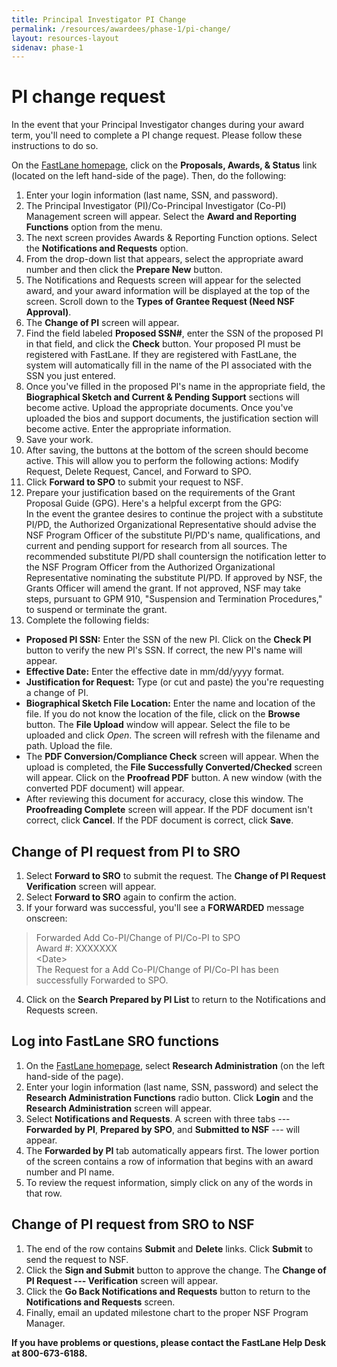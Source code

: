 ```yaml
---
title: Principal Investigator PI Change
permalink: /resources/awardees/phase-1/pi-change/
layout: resources-layout
sidenav: phase-1
---
```


# PI change request

In the event that your Principal Investigator changes during your award term, you'll need to complete a PI change request. Please follow these instructions to do so.

On the [FastLane homepage](http://www.fastlane.nsf.gov), click on the **Proposals, Awards, & Status** link (located on the left hand-side of the page). Then, do the following:

1. Enter your login information (last name, SSN, and password).
2. The Principal Investigator (PI)/Co-Principal Investigator (Co-PI) Management screen will appear. Select the **Award and Reporting Functions** option from the menu.
3. The next screen provides Awards & Reporting Function options. Select the **Notifications and Requests** option.
4. From the drop-down list that appears, select the appropriate award number and then click the **Prepare New** button.
5. The Notifications and Requests screen will appear for the selected award, and your award information will be displayed at the top of the screen. Scroll down to the **Types of Grantee Request (Need NSF Approval)**.
6. The **Change of PI** screen will appear.
7. Find the field labeled **Proposed SSN#**, enter the SSN of the proposed PI in that field, and click the **Check** button. Your proposed PI must be registered with FastLane. If they are registered with FastLane, the system will automatically fill in the name of the PI associated with the SSN you just entered.
8. Once you've filled in the proposed PI's name in the appropriate field, the **Biographical Sketch and Current & Pending Support** sections will become active. Upload the appropriate documents. Once you've uploaded the bios and support documents, the justification section will become active. Enter the appropriate information.
9. Save your work.
10. After saving, the buttons at the bottom of the screen should become active. This will allow you to perform the following actions: Modify Request, Delete Request, Cancel, and Forward to SPO.
11. Click **Forward to SPO** to submit your request to NSF.
12. Prepare your justification based on the requirements of the Grant Proposal Guide (GPG). Here's a helpful excerpt from the GPG:  
In the event the grantee desires to continue the project with a substitute PI/PD, the Authorized Organizational Representative should advise the NSF Program Officer of the substitute PI/PD's name, qualifications, and current and pending support for research from all sources. The recommended substitute PI/PD shall countersign the notification letter to the NSF Program Officer from the Authorized Organizational Representative nominating the substitute PI/PD. If approved by NSF, the Grants Officer will amend the grant. If not approved, NSF may take steps, pursuant to GPM 910, "Suspension and Termination Procedures," to suspend or terminate the grant.  
13. Complete the following fields:  
- **Proposed PI SSN:** Enter the SSN of the new PI. Click on the **Check PI** button to verify the new PI's SSN. If correct, the new PI's name will appear.
- **Effective Date:** Enter the effective date in mm/dd/yyyy format.
- **Justification for Request:** Type (or cut and paste) the you're requesting a change of PI.
- **Biographical Sketch File Location:** Enter the name and location of the file. If you do not know the location of the file, click on the **Browse** button. The **File Upload** window will appear. Select the file to be uploaded and click *Open*. The screen will refresh with the filename and path. Upload the file.
- The **PDF Conversion/Compliance Check** screen will appear. When the upload is completed, the **File Successfully Converted/Checked** screen will appear. Click on the **Proofread PDF** button. A new window (with the converted PDF document) will appear.
- After reviewing this document for accuracy, close this window. The **Proofreading Complete** screen will appear. If the PDF document isn't correct, click **Cancel**. If the PDF document is correct, click **Save**.

## Change of PI request from PI to SRO  

1. Select **Forward to SRO** to submit the request. The **Change of PI Request Verification** screen will appear.
2. Select **Forward to SRO** again to confirm the action.
3. If your forward was successful, you'll see a **FORWARDED** message onscreen:  
>Forwarded Add Co-PI/Change of PI/Co-PI to SPO  
>Award #: XXXXXXX  
>\<Date\>  
>The Request for a Add Co-PI/Change of PI/Co-PI has been successfully Forwarded to SPO.  
4. Click on the **Search Prepared by PI List** to return to the Notifications and Requests screen.

## Log into FastLane SRO functions  

1. On the [FastLane homepage](http://www.fastlane.nsf.gov), select **Research Administration** (on the left hand-side of the page).
2. Enter your login information (last name, SSN, password) and select the **Research Administration Functions** radio button. Click **Login** and the **Research Administration** screen will appear.
3. Select **Notifications and Requests**. A screen with three tabs --- **Forwarded by PI**, **Prepared by SPO**, and **Submitted to NSF** --- will appear.
4. The **Forwarded by PI** tab automatically appears first. The lower portion of the screen contains a row of information that begins with an award number and PI name.
5. To review the request information, simply click on any of the words in that row.

## Change of PI request from SRO to NSF  

1. The end of the row contains **Submit** and **Delete** links. Click **Submit** to send the request to NSF.
2. Click the **Sign and Submit** button to approve the change. The **Change of PI Request --- Verification** screen will appear.
3. Click the **Go Back Notifications and Requests** button to return to the **Notifications and Requests** screen.
4. Finally, email an updated milestone chart to the proper NSF Program Manager.

**If you have problems or questions, please contact the FastLane Help Desk at 800-673-6188.**
